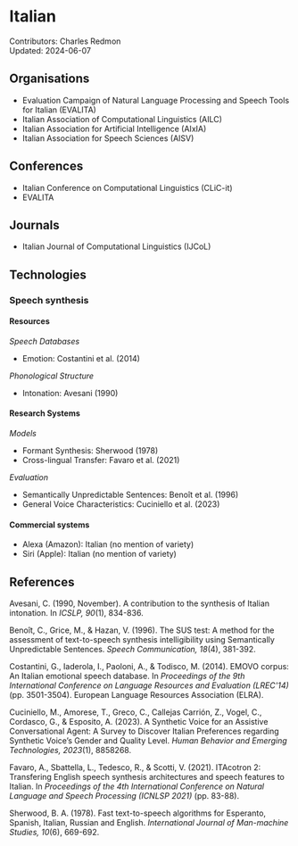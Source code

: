 # Italian

Contributors: Charles Redmon  
Updated: 2024-06-07  

## Organisations
- Evaluation Campaign of Natural Language Processing and Speech Tools for Italian (EVALITA)
- Italian Association of Computational Linguistics (AILC)
- Italian Association for Artificial Intelligence (AIxIA)
- Italian Association for Speech Sciences (AISV)

## Conferences
- Italian Conference on Computational Linguistics (CLiC-it)
- EVALITA
  
## Journals
- Italian Journal of Computational Linguistics (IJCoL)

## Technologies

### Speech synthesis

#### Resources

*Speech Databases*
- Emotion: Costantini et al. (2014)
      
*Phonological Structure*
- Intonation: Avesani (1990)


#### Research Systems

*Models*
- Formant Synthesis: Sherwood (1978)
- Cross-lingual Transfer: Favaro et al. (2021)

*Evaluation*
- Semantically Unpredictable Sentences: Benoît et al. (1996)
- General Voice Characteristics: Cuciniello et al. (2023)

#### Commercial systems
- Alexa (Amazon): Italian (no mention of variety)
- Siri (Apple): Italian (no mention of variety)


## References

Avesani, C. (1990, November). A contribution to the synthesis of Italian intonation. In *ICSLP, 90*(1), 834-836.

Benoît, C., Grice, M., & Hazan, V. (1996). The SUS test: A method for the assessment of text-to-speech synthesis intelligibility using Semantically Unpredictable Sentences. *Speech Communication, 18*(4), 381-392.

Costantini, G., Iaderola, I., Paoloni, A., & Todisco, M. (2014). EMOVO corpus: An Italian emotional speech database. In *Proceedings of the 9th International Conference on Language Resources and Evaluation (LREC'14)* (pp. 3501-3504). European Language Resources Association (ELRA).

Cuciniello, M., Amorese, T., Greco, C., Callejas Carrión, Z., Vogel, C., Cordasco, G., & Esposito, A. (2023). A Synthetic Voice for an Assistive Conversational Agent: A Survey to Discover Italian Preferences regarding Synthetic Voice’s Gender and Quality Level. *Human Behavior and Emerging Technologies, 2023*(1), 8858268.

Favaro, A., Sbattella, L., Tedesco, R., & Scotti, V. (2021). ITAcotron 2: Transfering English speech synthesis architectures and speech features to Italian. In *Proceedings of the 4th International Conference on Natural Language and Speech Processing (ICNLSP 2021)* (pp. 83-88).

Sherwood, B. A. (1978). Fast text-to-speech algorithms for Esperanto, Spanish, Italian, Russian and English. *International Journal of Man-machine Studies, 10*(6), 669-692.


